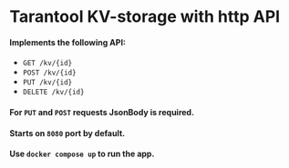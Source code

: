 # Tarantool KV-storage with http API

#### Implements the following API:
 - `GET /kv/{id}` 
 - `POST /kv/{id}` 
 - `PUT /kv/{id}`
 - `DELETE /kv/{id}`

#### For `PUT` and `POST` requests JsonBody is required.
#### Starts on `8080` port by default.
#### Use `docker compose up` to run the app.